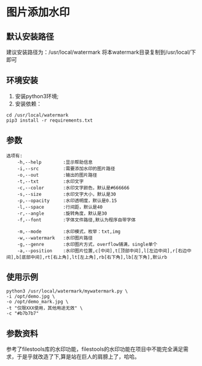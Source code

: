 # 图片添加水印
## 默认安装路径
建议安装路径为：/usr/local/watermark
将本watermark目录复制到/usr/local/下即可

## 环境安装
1. 安装python3环境;
2. 安装依赖：

```
cd /usr/local/watermark
pip3 install -r requirements.txt
```

## 参数
```
选项有:
    -h,--help 		 :显示帮助信息
    -i,--src 		 :需要添加水印的图片路径
    -o,--out 		 :输出的图片路径
    -t,--txt 		 :水印文字
    -c,--color 		 :水印文字颜色，默认是#666666
    -s,--size 		 :水印文字大小，默认是30
    -p,--opacity	 :水印透明度，默认是0.15
    -l,--space 		 :行间距，默认是40
    -r,--angle 		 :旋转角度，默认是30
    -f,--font 		 :字体文件路径,默认为程序自带字体
    
    -m,--mode		 :水印模式，枚举：txt,img
    -w,--watermark 	 :水印图片路径
    -g,--genre 		 :水印图片方式，overflow铺满，single单个
    -a,--position 	 :水印图片位置,c[中间],t[顶部中间],l[左边中间],r[右边中间],b[底部中间],rt[右上角],lt[左上角],rb[右下角],lb[左下角],默认rb
```


## 使用示例

```
python3 /usr/local/watermark/mywatermark.py \
-i /opt/demo.jpg \
-o /opt/demo_mark.jpg \
-t "仅限XXX使用，其他用途无效" \
-c "#b7b7b7"
```
## 参数资料

参考了filestools库的水印功能，filestools的水印功能在项目中不能完全满足需求，于是乎就改造了下,算是站在巨人的肩膀上了，哈哈。
